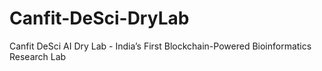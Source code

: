 # Canfit-DeSci-DryLab
Canfit DeSci AI Dry Lab - India’s First Blockchain-Powered Bioinformatics Research Lab
